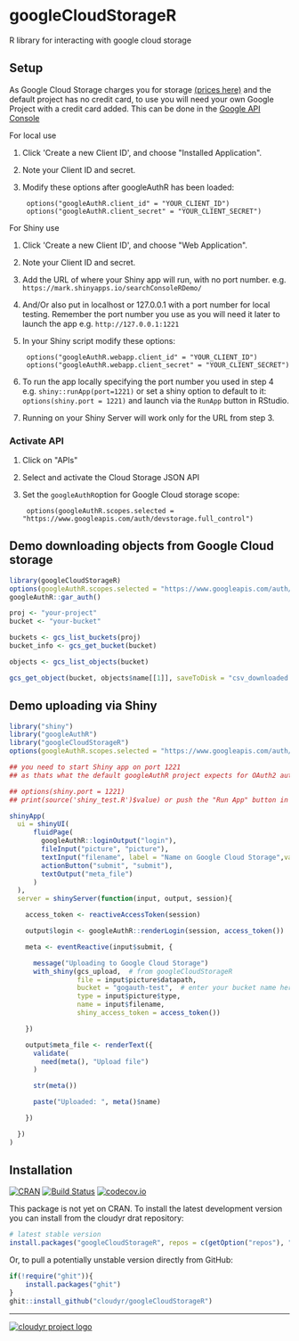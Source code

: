 # googleCloudStorageR

R library for interacting with google cloud storage

## Setup

As Google Cloud Storage charges you for storage [(prices here)](https://cloud.google.com/storage/pricing) and the default project has no credit card, to use you will need your own Google Project with a credit card added.  This can be done in the [Google API Console](https://console.developers.google.com)

For local use

1. Click 'Create a new Client ID', and choose "Installed Application".
2. Note your Client ID and secret.
3. Modify these options after googleAuthR has been loaded:

        options("googleAuthR.client_id" = "YOUR_CLIENT_ID")
        options("googleAuthR.client_secret" = "YOUR_CLIENT_SECRET")

For Shiny use

1. Click 'Create a new Client ID', and choose "Web Application".
2. Note your Client ID and secret.
3. Add the URL of where your Shiny app will run, with no port number. e.g. `https://mark.shinyapps.io/searchConsoleRDemo/`
4. And/Or also put in localhost or 127.0.0.1 with a port number for local testing. Remember the port number you use as you will need it later to launch the app e.g. `http://127.0.0.1:1221`
5. In your Shiny script modify these options:

        options("googleAuthR.webapp.client_id" = "YOUR_CLIENT_ID")
        options("googleAuthR.webapp.client_secret" = "YOUR_CLIENT_SECRET")

6. To run the app locally specifying the port number you used in step 4 e.g. `shiny::runApp(port=1221)` or set a shiny option to default to it: `options(shiny.port = 1221)` and launch via the `RunApp` button in RStudio.
7. Running on your Shiny Server will work only for the URL from step 3.

### Activate API

1. Click on "APIs"
2. Select and activate the Cloud Storage JSON API 
3. Set the `googleAuthR`option for Google Cloud storage scope:

        options(googleAuthR.scopes.selected = "https://www.googleapis.com/auth/devstorage.full_control")

## Demo downloading objects from Google Cloud storage

```r
library(googleCloudStorageR)
options(googleAuthR.scopes.selected = "https://www.googleapis.com/auth/devstorage.full_control")
googleAuthR::gar_auth()

proj <- "your-project"
bucket <- "your-bucket"

buckets <- gcs_list_buckets(proj)
bucket_info <- gcs_get_bucket(bucket)

objects <- gcs_list_objects(bucket)

gcs_get_object(bucket, objects$name[[1]], saveToDisk = "csv_downloaded.csv")
```

## Demo uploading via Shiny

```r
library("shiny")
library("googleAuthR")
library("googleCloudStorageR")
options(googleAuthR.scopes.selected = "https://www.googleapis.com/auth/devstorage.full_control")

## you need to start Shiny app on port 1221
## as thats what the default googleAuthR project expects for OAuth2 authentication

## options(shiny.port = 1221)
## print(source('shiny_test.R')$value) or push the "Run App" button in RStudio

shinyApp(
  ui = shinyUI(
      fluidPage(
        googleAuthR::loginOutput("login"),
        fileInput("picture", "picture"),
        textInput("filename", label = "Name on Google Cloud Storage",value = "myObject"),
        actionButton("submit", "submit"),
        textOutput("meta_file")
      )
  ),
  server = shinyServer(function(input, output, session){

    access_token <- reactiveAccessToken(session)

    output$login <- googleAuthR::renderLogin(session, access_token())

    meta <- eventReactive(input$submit, {

      message("Uploading to Google Cloud Storage")
      with_shiny(gcs_upload,  # from googleCloudStorageR
                 file = input$picture$datapath,
                 bucket = "gogauth-test",  # enter your bucket name here
                 type = input$picture$type,
                 name = input$filename,
                 shiny_access_token = access_token())

    })

    output$meta_file <- renderText({
      validate(
        need(meta(), "Upload file")
      )

      str(meta())

      paste("Uploaded: ", meta()$name)

    })

  })
)
```


## Installation ##

[![CRAN](http://www.r-pkg.org/badges/version/googleCloudStorageR)](http://cran.r-project.org/package=googleCloudStorageR)
[![Build Status](https://travis-ci.org/cloudyr/googleCloudStorageR.png?branch=master)](https://travis-ci.org/cloudyr/googleCloudStorageR)
[![codecov.io](http://codecov.io/github/cloudyr/googleCloudStorageR/coverage.svg?branch=master)](http://codecov.io/github/cloudyr/googleCloudStorageR?branch=master)

This package is not yet on CRAN. To install the latest development version you can install from the cloudyr drat repository:

```R
# latest stable version
install.packages("googleCloudStorageR", repos = c(getOption("repos"), "http://cloudyr.github.io/drat"))
```

Or, to pull a potentially unstable version directly from GitHub:

```R
if(!require("ghit")){
    install.packages("ghit")
}
ghit::install_github("cloudyr/googleCloudStorageR")
```


---
[![cloudyr project logo](http://i.imgur.com/JHS98Y7.png)](https://github.com/cloudyr)
